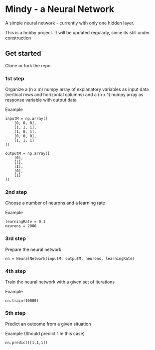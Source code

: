 # Mindy - a Neural Network 

A simple neural network - currently with only one hidden layer.

This is a hobby project. It will be updated regularly, since its still under construction

## Get started

Clone or fork the repo

### 1st step
Organize a (n x m) numpy array of explanatory variables as input data (vertical rows and horizontal columns) and a (n x 1) numpy array as response variable with output data

Example
```
inputM = np.array([
    [0, 0, 0],
    [1, 1, 1],
    [1, 0, 1],
    [0, 0, 0],
    [1, 1, 1]
])

outputM = np.array([
    [0],
    [1],
    [1],
    [0],
    [1]
])
```
### 2nd step

Choose a number of neurons and a learning rate

Example
```
learningRate = 0.1
neurons = 2000
```

### 3rd step
Prepare the neural network

```
nn = NeuralNetwork(inputM, outputM, neurons, learningRate)
```

### 4th step 
Train the neural network with a given set of iterations

Example
```
nn.train(10000)
```


### 5th step
Predict an outcome from a given situation 

Example (Should predict 1 in this case)
```
nn.predict([1,1,1])
```